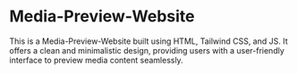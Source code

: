 # Media-Preview-Website
This is a Media-Preview-Website built using HTML, Tailwind CSS, and JS. It offers a clean and minimalistic design, providing users with a user-friendly interface to preview media content seamlessly.
